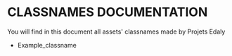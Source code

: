 # CLASSNAMES DOCUMENTATION

You will find in this document all assets'  classnames made by Projets Edaly

- Example_classname
